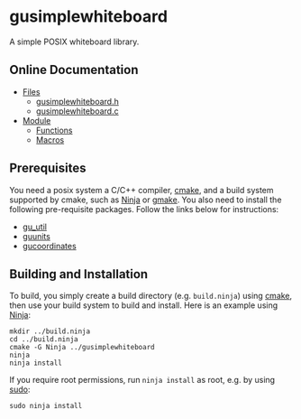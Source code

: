 # gusimplewhiteboard

A simple POSIX whiteboard library.

## Online Documentation

 * [Files](https://mipalgu.github.io/gusimplewhiteboard/files.html)
   - [gusimplewhiteboard.h](https://mipalgu.github.io/gusimplewhiteboard/gusimplewhiteboard_8h.html)
   - [gusimplewhiteboard.c](https://mipalgu.github.io/gusimplewhiteboard/gusimplewhiteboardl_8c.html)
 * [Module](https://mipalgu.github.io/gusimplewhiteboard/globals_defs.html)
   - [Functions](https://mipalgu.github.io/gusimplewhiteboard/globals_func.html)
   - [Macros](https://mipalgu.github.io/gusimplewhiteboard/globals_defs.html)

## Prerequisites

You need a posix system a C/C++ compiler, [cmake](https://cmake.org),
and a build system supported by cmake, such as
[Ninja](https://ninja-build.org) or
[gmake](https://www.gnu.org/software/make/).
You also need to install the following pre-requisite packages.
Follow the links below for instructions:

 * [gu_util](https://github.com/mipalgu/gu_util)
 * [guunits](https://github.com/mipalgu/guunits)
 * [gucoordinates](https://github.com/mipalgu/gucoordinates)

## Building and Installation

To build, you simply create a build directory (e.g. `build.ninja`)
using [cmake](https://cmake.org), then use your build system to
build and install. Here is an example using
[Ninja](https://ninja-build.org):

	mkdir ../build.ninja
	cd ../build.ninja
	cmake -G Ninja ../gusimplewhiteboard
	ninja
	ninja install

If you require root permissions, run `ninja install` as root,
e.g. by using [sudo](https://www.sudo.ws):

	sudo ninja install
